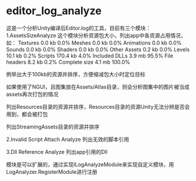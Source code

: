 editor_log_analyze
==================

这是一个分析Unity编译后Editor.log的工具，目前有三个模块：
1.AssetsSizeAnalyze
这个模块分析资源包大小，列出app中各资源占用情况，如：
Textures      0.0 kb	 0.0% 
Meshes        0.0 kb	 0.0% 
Animations    0.0 kb	 0.0% 
Sounds        0.0 kb	 0.0% 
Shaders       0.0 kb	 0.0% 
Other Assets  0.2 kb	 0.0% 
Levels        10.1 kb	 0.2% 
Scripts       170.4 kb	 4.0% 
Included DLLs 3.9 mb	 95.5% 
File headers  8.2 kb	 0.2% 
Complete size 4.1 mb	 100.0% 

例举出大于100kb的资源并排序，方便缩减包大小时定位目标

如果使用了NGUI，且图集放在Assets/Atlas目录，则会分析图集中的图片被当成assets再次打包的情况

列出Resources目录的资源并排序，Resources目录的资源Unity无法分辨是否会用到，都会被打包

列出StreamingAssets目录的资源并排序


2.Invalid Script Attach Analyze
列出无效的脚本引用

3.Dll Reference Analyze
列出app引用的Dll

模块是可以扩展的，通过实现ILogAnalyzeModule来实现自定义模块，用LogAnalyzer.RegisterModule进行注册
